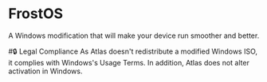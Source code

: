 # FrostOS
A Windows modification that will make your device run smoother and better.

#🔒 Legal Compliance
As Atlas doesn't redistribute a modified Windows ISO, it complies with Windows's Usage Terms. In addition, Atlas does not alter activation in Windows.
